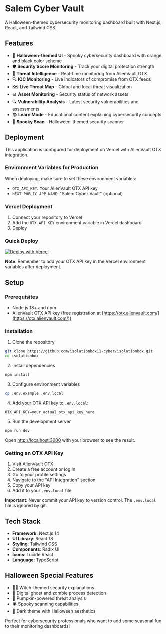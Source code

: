 # Salem Cyber Vault

A Halloween-themed cybersecurity monitoring dashboard built with Next.js, React, and Tailwind CSS.

## Features

- 🎃 **Halloween-themed UI** - Spooky cybersecurity dashboard with orange and black color scheme
- 🛡️ **Security Score Monitoring** - Track your digital protection strength
- 👻 **Threat Intelligence** - Real-time monitoring from AlienVault OTX
- 🔍 **IOC Monitoring** - Live indicators of compromise from OTX feeds
- 🗺️ **Live Threat Map** - Global and local threat visualization  
- 📊 **Asset Monitoring** - Security status of network assets
- 🔍 **Vulnerability Analysis** - Latest security vulnerabilities and assessments
- 📚 **Learn Mode** - Educational content explaining cybersecurity concepts
- 🔮 **Spooky Scan** - Halloween-themed security scanner

## Deployment

This application is configured for deployment on Vercel with AlienVault OTX integration.

### Environment Variables for Production

When deploying, make sure to set these environment variables:

- `OTX_API_KEY`: Your AlienVault OTX API key
- `NEXT_PUBLIC_APP_NAME`: "Salem Cyber Vault" (optional)

### Vercel Deployment

1. Connect your repository to Vercel
2. Add the `OTX_API_KEY` environment variable in Vercel dashboard
3. Deploy

### Quick Deploy

[![Deploy with Vercel](https://vercel.com/button)](https://vercel.com/new/clone?repository-url=https://github.com/isolationbox11-cyber/isolationbox)

**Note**: Remember to add your OTX API key in the Vercel environment variables after deployment.

## Setup

### Prerequisites

- Node.js 18+ and npm
- AlienVault OTX API key (free registration at [https://otx.alienvault.com/](https://otx.alienvault.com/))

### Installation

1. Clone the repository
```bash
git clone https://github.com/isolationbox11-cyber/isolationbox.git
cd isolationbox
```

2. Install dependencies
```bash
npm install
```

3. Configure environment variables
```bash
cp .env.example .env.local
```

4. Add your OTX API key to `.env.local`:
```env
OTX_API_KEY=your_actual_otx_api_key_here
```

5. Run the development server
```bash
npm run dev
```

Open [http://localhost:3000](http://localhost:3000) with your browser to see the result.

### Getting an OTX API Key

1. Visit [AlienVault OTX](https://otx.alienvault.com/)
2. Create a free account or log in
3. Go to your profile settings
4. Navigate to the "API Integration" section
5. Copy your API key
6. Add it to your `.env.local` file

**Important**: Never commit your API key to version control. The `.env.local` file is ignored by git.

## Tech Stack

- **Framework**: Next.js 14
- **UI Library**: React 18
- **Styling**: Tailwind CSS
- **Components**: Radix UI
- **Icons**: Lucide React
- **Language**: TypeScript

## Halloween Special Features

- 🧙‍♀️ Witch-themed security explanations
- 👻 Digital ghost and zombie process detection
- 🎃 Pumpkin-powered threat analysis
- 🕷️ Spooky scanning capabilities
- 🦇 Dark theme with Halloween aesthetics

Perfect for cybersecurity professionals who want to add some seasonal fun to their monitoring dashboards!